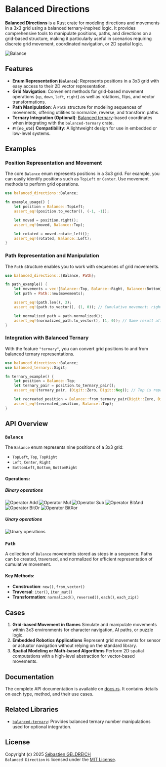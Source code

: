 # Balanced Directions

**Balanced Directions** is a Rust crate for modeling directions and movements in a 3x3 grid using a balanced
ternary-inspired logic. It provides comprehensive tools to manipulate positions, paths, and directions on a grid-based
structure, making it particularly useful in scenarios requiring discrete grid movement, coordinated navigation, or 2D
spatial logic.

![Balance](balance.png)

## Features

- **Enum Representation (`Balance`)**:
  Represents positions in a 3x3 grid with easy access to their 2D vector representation.
- **Grid Navigation**:
  Convenient methods for grid-based movement operations (`up`, `down`, `left`, `right`) as well as rotations, flips, and
  vector transformations.
- **Path Manipulation**:
  A `Path` structure for modeling sequences of movements, offering utilities to normalize, reverse, and transform paths.
- **Ternary Integration (Optional)**:
  [Balanced ternary]()-based coordinates when integrating with the `balanced-ternary` crate.
- **`#![no_std]` Compatibility**:
  A lightweight design for use in embedded or low-level systems.

## Examples

### Position Representation and Movement

The core `Balance` enum represents positions in a 3x3 grid. For example, you can easily identify positions such as
`TopLeft` or `Center`. Use movement methods to perform grid operations.

```rust
use balanced_directions::Balance;

fn example_usage() {
    let position = Balance::TopLeft;
    assert_eq!(position.to_vector(), (-1, -1));

    let moved = position.right();
    assert_eq!(moved, Balance::Top);

    let rotated = moved.rotate_left();
    assert_eq!(rotated, Balance::Left);
}
```

### Path Representation and Manipulation

The `Path` structure enables you to work with sequences of grid movements.

```rust
use balanced_directions::{Balance, Path};

fn path_example() {
    let movements = vec![Balance::Top, Balance::Right, Balance::Bottom];
    let path = Path::new(movements);

    assert_eq!(path.len(), 3);
    assert_eq!(path.to_vector(), (1, 0)); // Cumulative movement: right by 1

    let normalized_path = path.normalized();
    assert_eq!(normalized_path.to_vector(), (1, 0)); // Same result after normalization
}
```

### Integration with Balanced Ternary

With the feature `"ternary"`, you can convert grid positions to and from balanced ternary representations.

```rust
use balanced_directions::Balance;
use balanced_ternary::Digit;

fn ternary_example() {
    let position = Balance::Top;
    let ternary_pair = position.to_ternary_pair();
    assert_eq!(ternary_pair, (Digit::Zero, Digit::Neg)); // Top is represented as (0, -1)

    let recreated_position = Balance::from_ternary_pair(Digit::Zero, Digit::Neg);
    assert_eq!(recreated_position, Balance::Top);
}
```

## API Overview

### `Balance`

The `Balance` enum represents nine positions of a 3x3 grid:

- `TopLeft`, `Top`, `TopRight`
- `Left`, `Center`, `Right`
- `BottomLeft`, `Bottom`, `BottomRight`

#### Operations:

##### Binary operations

![Operator Add](binary-op-add.png)
![Operator Mul](binary-op-mul.png)
![Operator Sub](binary-op-sub.png)
![Operator BitAnd](binary-op-bitand.png)
![Operator BitOr](binary-op-bitor.png)
![Operator BitXor](binary-op-bitxor.png)

##### Unary operations

![Unary operations](unary-ops.png)

### `Path`

A collection of `Balance` movements stored as steps in a sequence. Paths can be created, traversed, and normalized for
efficient representation of cumulative movement.

#### Key Methods:

- **Construction**: `new()`, `from_vector()`
- **Traversal**: `iter()`, `iter_mut()`
- **Transformation**:
  `normalized()`, `reversed()`, `each()`, `each_zip()`

## Cases

1. **Grid-based Movement in Games**
   Simulate and manipulate movements within 3x3 environments for character navigation, AI paths, or puzzle logic.
2. **Embedded Robotics Applications**
   Represent grid movements for sensor or actuator navigation without relying on the standard library.
3. **Spatial Modeling or Math-based Algorithms**
   Perform 2D spatial computations with a high-level abstraction for vector-based movements.

## Documentation

The complete API documentation is available on [docs.rs](https://docs.rs/balanced-direction). It contains details on each type, method, and their use
cases.

## Related Libraries

- [`balanced-ternary`](https://crates.io/crates/balanced-ternary): Provides balanced ternary number manipulations used
  for optional integration.

## License

Copyright (c) 2025 [Sébastien GELDREICH](mailto:dev@trehinos.eu)  
`Balanced Direction` is licensed under the [MIT License](LICENSE).